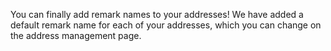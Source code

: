 You can finally add remark names to your addresses! We have added a default remark name for each of your addresses, which you can change on the address management page.